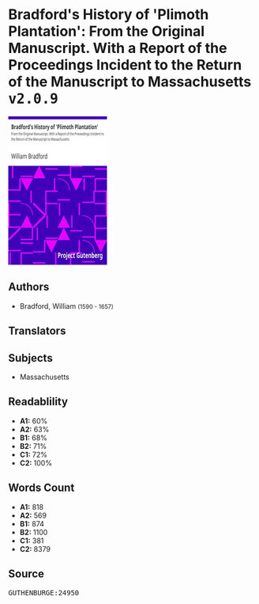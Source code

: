 # Bradford's History of 'Plimoth Plantation': From the Original Manuscript. With a Report of the Proceedings Incident to the Return of the Manuscript to Massachusetts <kbd>v2.0.9</kbd>

![](./cover.medium.jpg "")

## Authors


 - Bradford, William <small>(1590 - 1657)</small>

## Translators



## Subjects


 - Massachusetts

## Readablility


 - **A1:** 60%
 - **A2:** 63%
 - **B1:** 68%
 - **B2:** 71%
 - **C1:** 72%
 - **C2:** 100%

## Words Count


 - **A1:** 818
 - **A2:** 569
 - **B1:** 874
 - **B2:** 1100
 - **C1:** 381
 - **C2:** 8379

## Source


<kbd>GUTHENBURGE:24950</kbd>
